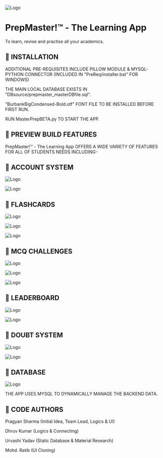 
![Logo](https://raw.githubusercontent.com/pragyan2804/PrepMasterBETA/main/psd/PMlogo.png)


# PrepMaster!™ - The Learning App
To learn, revise and practise all your academics.


## 🔵 INSTALLATION

ADDITIONAL PRE-REQUISITES INCLUDE PILLOW MODULE & MYSQL-PYTHON CONNECTOR (INCLUDED IN "PreReq/installer.bat" FOR WINDOWS)



THE MAIN LOCAL DATABASE EXISTS IN "DBsource/prepmaster_masterDBfile.sql".



"BurbankBigCondensed-Bold.otf" FONT FILE TO BE INSTALLED BEFORE FIRST RUN.



RUN MasterPrepBETA.py TO START THE APP.
## 🔵 PREVIEW BUILD FEATURES

PrepMaster!™ - The Learning App OFFERS A WIDE VARIETY OF FEATURES FOR ALL OF STUDENTS NEEDS INCLUDING-



## 🔵 ACCOUNT SYSTEM

![Logo](https://raw.githubusercontent.com/pragyan2804/PrepMasterBETA/main/psd/1.png)

![Logo](https://raw.githubusercontent.com/pragyan2804/PrepMasterBETA/main/psd/2.png)



## 🔵 FLASHCARDS
![Logo](https://raw.githubusercontent.com/pragyan2804/PrepMasterBETA/main/psd/3.png)

![Logo](https://raw.githubusercontent.com/pragyan2804/PrepMasterBETA/main/psd/6.png)

![Logo](https://raw.githubusercontent.com/pragyan2804/PrepMasterBETA/main/psd/7.png)
## 🔵 MCQ CHALLENGES
![Logo](https://raw.githubusercontent.com/pragyan2804/PrepMasterBETA/main/psd/8.png)

![Logo](https://raw.githubusercontent.com/pragyan2804/PrepMasterBETA/main/psd/9.png)

![Logo](https://raw.githubusercontent.com/pragyan2804/PrepMasterBETA/main/psd/10.png)
## 🔵 LEADERBOARD
![Logo](https://raw.githubusercontent.com/pragyan2804/PrepMasterBETA/main/psd/11.png)

![Logo](https://raw.githubusercontent.com/pragyan2804/PrepMasterBETA/main/psd/12.png)
## 🔵 DOUBT SYSTEM
![Logo](https://raw.githubusercontent.com/pragyan2804/PrepMasterBETA/main/psd/13.png)

![Logo](https://raw.githubusercontent.com/pragyan2804/PrepMasterBETA/main/psd/14.png)
## 🔵 DATABASE
![Logo](https://raw.githubusercontent.com/pragyan2804/PrepMasterBETA/main/psd/15.png)

THE APP USES MYSQL TO DYNAMICALLY MANAGE THE BACKEND DATA.
## 🔵 CODE AUTHORS
Pragyan Sharma (Initial Idea, Team Lead, Logics & UI)

Dhruv Kumar (Logics & Connecting)

Urvashi Yadav (Static Database & Material Research)

Mohd. Ratib (UI Cloning)
 
